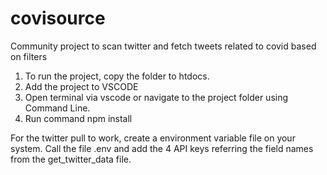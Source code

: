 # covisource

Community project to scan twitter and fetch tweets related to covid based on filters

1) To run the project, copy the folder to htdocs.
2) Add the project to VSCODE
3) Open terminal via vscode or navigate to the project folder using Command Line.
4) Run command npm install 

For the twitter pull to work, create a environment variable file on your system. Call the file .env and add the 4 API keys referring the field names from the get_twitter_data file.
